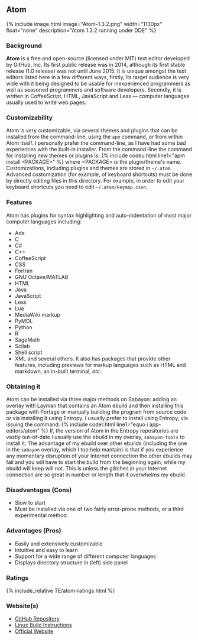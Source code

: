 ## Atom
{% include image.html image="Atom-1.3.2.png" width="1130px" float="none" description="Atom 1.3.2 running under DDE" %}
### Background
**Atom** is a free and open-source (licensed under MIT) text editor developed by GitHub, Inc. Its first public release was in 2014, although its first stable release (1.0 release) was not until June 2015. It is unique amongst the text editors listed here in a few different ways, firstly, its target audience is very wide with it being designed to be usable for inexperienced programmers as well as seasoned programmers and software developers. Secondly, it is written in CoffeeScript, HTML, JavaScript and Less — computer languages usually used to write web pages.
### Customizability
Atom is very customizable, via several themes and plugins that can be installed from the command-line, using the `apm` command, or from within Atom itself. I personally prefer the command-line, as I have had some bad experiences with the built-in installer. From the command-line the command for installing new themes or plugins is:
{% include codeu.html line1="apm install &lt;PACKAGE&gt;" %}
where &lt;PACKAGE&gt; is the plugin/theme's name. Customizations, including plugins and themes are stored in `~/.atom`. Advanced customization (for example, of keyboard shortcuts) must be done by directly editing files in this directory. For example, in order to edit your keyboard shortcuts you need to edit `~/.atom/keymap.cson`.
### Features
Atom has plugins for syntax highlighting and auto-indentation of most major computer languages including:
* Ada
* C
* C#
* C++
* CoffeeScript
* CSS
* Fortran
* GNU Octave/MATLAB
* HTML
* Java
* JavaScript
* Less
* Lua
* MediaWiki markup
* PyMOL
* Python
* R
* SageMath
* Scilab
* Shell script
* XML
and several others. It also has packages that provide other features, including previews for markup languages such as HTML and markdown, an in-built terminal, *etc.*
### Obtaining it
Atom can be installed via three major methods on Sabayon: adding an overlay with Layman that contains an Atom ebuild and then installing this package with Portage or manually building the program from source code or via installing it using Entropy. I usually prefer to install using Entropy, via issuing the command:
{% include coder.html line1="equo i app-editors/atom" %}
If, the version of Atom in the Entropy repositories are vastly out-of-date I usually use the ebuild in my overlay, `sabayon-tools` to install it. The advantage of my ebuild over other ebuilds (including the one in the `sabayon` overlay, which I too help mantain) is that if you experience any momentary disruption of your Internet connection the other ebuilds may fail and you will have to start the build from the beginning again, while my ebuild will keep will not. This is unless the glitches in your Internet connection are so great in number or length that it overwhelms my ebuild.

### Disadvantages (Cons)
* Slow to start
* Must be installed via one of two fairly error-prone methods, or a third experimental method.

### Advantages (Pros)
* Easily and extensively customizable
* Intuitive and easy to learn
* Support for a wide range of different computer languages
* Displays directory structure in (left) side panel

### Ratings
{% include_relative TE/atom-ratings.html %}

### Website(s)
* [GitHub Repository](https://github.com/atom/atom)
* [Linux Build Instructions](https://github.com/atom/atom/blob/master/docs/build-instructions/linux.md)
* [Official Website](https://atom.io)
